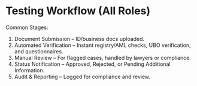 # Testing Workflow (All Roles)

Common Stages:

1. Document Submission – ID/business docs uploaded.
2. Automated Verification – Instant registry/AML checks, UBO verification, and questionnaires.
3. Manual Review – For flagged cases, handled by lawyers or compliance.
4. Status Notification – Approved, Rejected, or Pending Additional Information.
5. Audit & Reporting – Logged for compliance and review.

